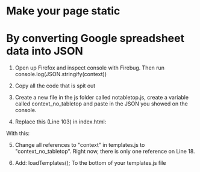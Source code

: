  # Make your page static
 # By converting Google spreadsheet data into JSON

 1. Open up Firefox and inspect console with Firebug. Then run console.log(JSON.stringify(context))
 
 2. Copy all the code that is spit out
 
 3. Create a new file in the js folder called notabletop.js, create a variable called context_no_tabletop and paste in the JSON you showed on the console.
 
 4. Replace this (Line 103) in index.html:
 <script type="text/javascript" src="js/loadpagetabletop.js"></script>
 With this:
 <script type="text/javascript" src="js/notabletop.js"></script>

 5. Change all references to "context" in templates.js to "context_no_tabletop". Right now, there is only one reference on Line 18.

 6. Add:
loadTemplates();
 To the bottom of your templates.js file